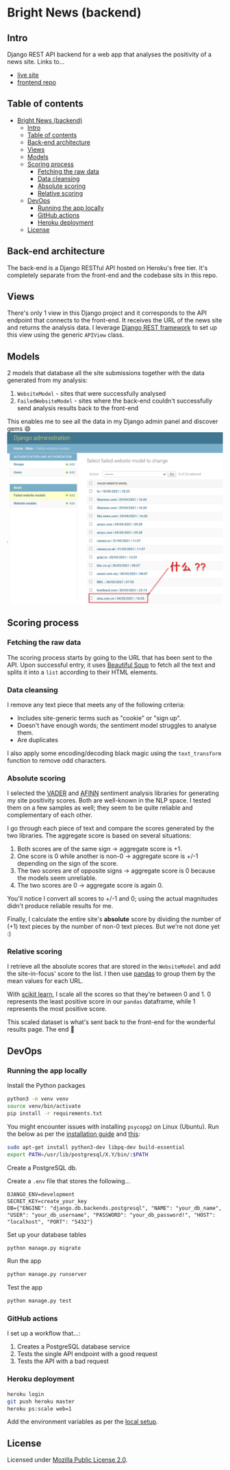 # Bright News (backend)

## Intro

Django REST API backend for a web app that analyses the positivity of a news site. Links to...

- [live site](https://mihailthebuilder.github.io/bright-news-web-frontend/)
- [frontend repo](https://github.com/mihailthebuilder/bright-news-web-frontend)

## Table of contents

- [Bright News (backend)](#bright-news-backend)
  - [Intro](#intro)
  - [Table of contents](#table-of-contents)
  - [Back-end architecture](#back-end-architecture)
  - [Views](#views)
  - [Models](#models)
  - [Scoring process](#scoring-process)
    - [Fetching the raw data](#fetching-the-raw-data)
    - [Data cleansing](#data-cleansing)
    - [Absolute scoring](#absolute-scoring)
    - [Relative scoring](#relative-scoring)
  - [DevOps](#devops)
    - [Running the app locally](#running-the-app-locally)
    - [GitHub actions](#github-actions)
    - [Heroku deployment](#heroku-deployment)
  - [License](#license)

## Back-end architecture

The back-end is a Django RESTful API hosted on Heroku's free tier. It's completely separate from the front-end and the codebase sits in this repo.

## Views

There's only 1 view in this Django project and it corresponds to the API endpoint that connects to the front-end. It receives the URL of the news site and returns the analysis data. I leverage [Django REST framework](https://www.django-rest-framework.org/) to set up this view using the generic `APIView` class.

## Models

2 models that database all the site submissions together with the data generated from my analysis:

1. `WebsiteModel` - sites that were successfully analysed
2. `FailedWebsiteModel` - sites where the back-end couldn't successfully send analysis results back to the front-end

This enables me to see all the data in my Django admin panel and discover gems 😄
![models](demo/models.png)

## Scoring process

### Fetching the raw data

The scoring process starts by going to the URL that has been sent to the API. Upon successful entry, it uses [Beautiful Soup](https://www.crummy.com/software/BeautifulSoup/bs4/doc/) to fetch all the text and splits it into a `list` according to their HTML elements.

### Data cleansing

I remove any text piece that meets any of the following criteria:

- Includes site-generic terms such as "cookie" or "sign up".
- Doesn't have enough words; the sentiment model struggles to analyse them.
- Are duplicates

I also apply some encoding/decoding black magic using the `text_transform` function to remove odd characters.

### Absolute scoring

I selected the [VADER](https://github.com/cjhutto/vaderSentiment) and [AFINN](https://github.com/fnielsen/afinn) sentiment analysis libraries for generating my site positivity scores. Both are well-known in the NLP space. I tested them on a few samples as well; they seem to be quite reliable and complementary of each other.

I go through each piece of text and compare the scores generated by the two libraries. The aggregate score is based on several situations:

1. Both scores are of the same sign -> aggregate score is +1.
2. One score is 0 while another is non-0 -> aggregate score is +/-1 depending on the sign of the score.
3. The two scores are of opposite signs -> aggregate score is 0 because the models seem unreliable.
4. The two scores are 0 -> aggregate score is again 0.

You'll notice I convert all scores to +/-1 and 0; using the actual magnitudes didn't produce reliable results for me.

Finally, I calculate the entire site's **absolute** score by dividing the number of (+1) text pieces by the number of non-0 text pieces. But we're not done yet :)

### Relative scoring

I retrieve all the absolute scores that are stored in the `WebsiteModel` and add the site-in-focus' score to the list. I then use [pandas](https://pandas.pydata.org/) to group them by the mean values for each URL.

With [scikit learn](https://scikit-learn.org/), I scale all the scores so that they're between 0 and 1. 0 represents the least positive score in our `pandas` dataframe, while 1 represents the most positive score.

This scaled dataset is what's sent back to the front-end for the wonderful results page. The end 🥳

## DevOps

### Running the app locally

Install the Python packages

```bash
python3 -m venv venv
source venv/bin/activate
pip install -r requirements.txt
```

You might encounter issues with installing `psycopg2` on Linux (Ubuntu). Run the below as per the [installation guide](https://www.psycopg.org/docs/install.html#build-prerequisites) and [this](https://stackoverflow.com/questions/26053982/setup-script-exited-with-error-command-x86-64-linux-gnu-gcc-failed-with-exit#comment95142671_33874511):

```bash
sudo apt-get install python3-dev libpq-dev build-essential
export PATH=/usr/lib/postgresql/X.Y/bin/:$PATH
```

Create a PostgreSQL db.

Create a `.env` file that stores the following...

```env
DJANGO_ENV=development
SECRET_KEY=create_your_key
DB={"ENGINE": "django.db.backends.postgresql", "NAME": "your_db_name", "USER": "your_db_username", "PASSWORD": "your_db_password!", "HOST": "localhost", "PORT": "5432"}
```

Set up your database tables

```bash
python manage.py migrate
```

Run the app

```bash
python manage.py runserver
```

Test the app

```bash
python manage.py test
```

### GitHub actions

I set up a workflow that...:

1. Creates a PostgreSQL database service
2. Tests the single API endpoint with a good request
3. Tests the API with a bad request

### Heroku deployment

```bash
heroku login
git push heroku master
heroku ps:scale web=1
```

Add the environment variables as per the [local setup](#running-the-app-locally).

## License

Licensed under [Mozilla Public License 2.0](LICENSE).

